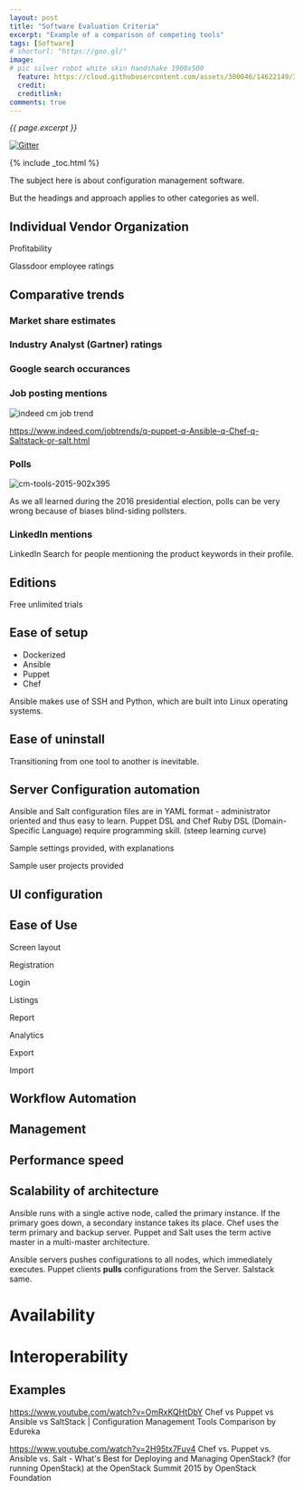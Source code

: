 ```yaml
---
layout: post
title: "Software Evaluation Criteria"
excerpt: "Example of a comparison of competing tools"
tags: [Software]
# shorturl: "https://goo.gl/"
image:
# pic silver robot white skin handshake 1900x500
  feature: https://cloud.githubusercontent.com/assets/300046/14622149/306629f0-0585-11e6-961a-dc8f60dadbf6.jpg
  credit: 
  creditlink: 
comments: true
---
```

<i>{{ page.excerpt }}</i>

[![Gitter](https://badges.gitter.im/wilsonmar/wilsonmar.github.io.svg)](https://gitter.im/wilsonmar/wilsonmar.github.io?utm_source=badge&utm_medium=badge&utm_campaign=pr-badge)

{% include _toc.html %}

The subject here is about configuration management software.

But the headings and approach applies to other categories as well.


## Individual Vendor Organization

   Profitability

   Glassdoor employee ratings

## Comparative trends

   ### Market share estimates

   ### Industry Analyst (Gartner) ratings

   ### Google search occurances

   ### Job posting mentions 

   ![indeed cm job trend](https://cloud.githubusercontent.com/assets/300046/24151871/5b1a0744-0e20-11e7-895f-035c1b87eaeb.png)

   https://www.indeed.com/jobtrends/q-puppet-q-Ansible-q-Chef-q-Saltstack-or-salt.html

   ### Polls

   ![cm-tools-2015-902x395](https://cloud.githubusercontent.com/assets/300046/24145624/6587a94c-0e08-11e7-85e4-ba9ccb164d8c.png)

   As we all learned during the 2016 presidential election, polls can be very wrong
   because of biases blind-siding pollsters.

   ### LinkedIn mentions

   LinkedIn Search for people mentioning the product keywords in their profile. 

## Editions

   Free unlimited trials

## Ease of setup

   * Dockerized
   * Ansible
   * Puppet
   * Chef

   Ansible makes use of SSH and Python, which are built into Linux operating systems.

## Ease of uninstall

   Transitioning from one tool to another is inevitable.

## Server Configuration automation

   Ansible and Salt configuration files are in YAML format - administrator oriented and thus easy to learn.
   Puppet DSL and Chef Ruby DSL (Domain-Specific Language) require programming skill.
   (steep learning curve)

   Sample settings provided, with explanations

   Sample user projects provided

## UI configuration


## Ease of Use

   Screen layout 

   Registration

   Login

   Listings

   Report

   Analytics

   Export

   Import

## Workflow Automation

## Management

## Performance speed

## Scalability of architecture

   Ansible runs with a single active node, called the primary instance. 
   If the primary goes down, a secondary instance takes its place.
   Chef uses the term primary and backup server.
   Puppet and Salt uses the term active master in a multi-master architecture.

   Ansible servers pushes configurations to all nodes, which immediately executes.
   Puppet clients <strong>pulls</strong> configurations from the Server.
   Salstack same.

# Availability

# Interoperability


## Examples

https://www.youtube.com/watch?v=OmRxKQHtDbY
Chef vs Puppet vs Ansible vs SaltStack | Configuration Management Tools Comparison 
by Edureka

https://www.youtube.com/watch?v=2H95tx7Fuv4
Chef vs. Puppet vs. Ansible vs. Salt - What's Best for Deploying and Managing OpenStack?
(for running OpenStack) at the OpenStack Summit 2015
by OpenStack Foundation
